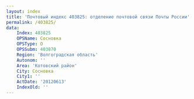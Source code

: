 ```yaml
---
layout: index
title: 'Почтовый индекс 403825: отделение почтовой связи Почты России'
permalink: /403825/
data:
    Index: 403825
    OPSName: Сосновка
    OPSType: О
    OPSSubm: 403870
    Region: 'Волгоградская область'
    Autonom: ''
    Area: 'Котовский район'
    City: Сосновка
    City1: ''
    ActDate: '20120613'
    IndexOld: ''
---
```

